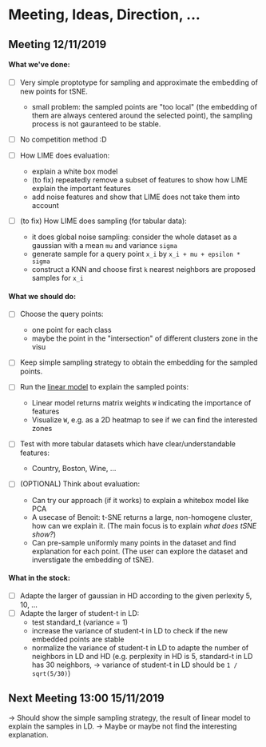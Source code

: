 # Meeting, Ideas, Direction, ...

## Meeting 12/11/2019

#### What we've done:
+ [ ] Very simple proptotype for sampling and approximate the embedding of new points for tSNE.
	* small problem: the sampled points are "too local" (the embedding of them are always centered around the selected point), the sampling process is not gauranteed to be stable.

+ [ ] No competition method :D

+ [ ] How LIME does evaluation:
	* explain a white box model
	* (to fix) repeatedly remove a subset of features to show how LIME explain the important features 
	* add noise features and show that LIME does not take them into account

+ [ ] (to fix) How LIME does sampling (for tabular data):
	* it does global noise sampling: consider the whole dataset as a gaussian with a mean `mu` and variance `sigma`
	* generate sample for a query point `x_i` by `x_i + mu + epsilon * sigma`
	* construct a KNN and choose first `k` nearest neighbors are proposed samples for `x_i`


#### What we should do:
+ [ ] Choose the query points:
	* one point for each class
	* maybe the point in the "intersection" of different clusters zone in the visu

+ [ ] Keep simple sampling strategy to obtain the embedding for the sampled points.

+ [ ] Run the [linear model]() to explain the sampled points:
	* Linear model returns matrix weights `W` indicating the importance of features
	* Visualize `W`, e.g. as a 2D heatmap to see if we can find the interested zones

+ [ ] Test with more tabular datasets which have clear/understandable features:
	* Country, Boston, Wine, ...

+ [ ] (OPTIONAL) Think about evaluation:
	* Can try our approach (if it works) to explain a whitebox model like PCA
	* A usecase of Benoit: t-SNE returns a large, non-homogene cluster, how can we explain it. (The main focus is to explain *what does tSNE show?*)
	* Can pre-sample uniformly many points in the dataset and find explanation for each point. (The user can explore the dataset and inverstigate the embedding of tSNE).


#### What in the stock:
+ [ ] Adapte the larger of gaussian in HD according to the given perlexity 5, 10, ...
+ [ ] Adapte the larger of student-t in LD:
	* test standard_t (variance = 1)
	* increase the variance of student-t in LD to check if the new embedded points are stable
	* normalize the variance of student-t in LD to adapte the number of neighbors in LD and HD
	(e.g. perplexity in HD is 5, standard-t in LD has 30 neighbors, -> variance of student-t in LD should be `1 / sqrt(5/30)`)


## Next Meeting 13:00 15/11/2019
-> Should show the simple sampling strategy, the result of linear model to explain the samples in LD.
-> Maybe or maybe not find the interesting explanation.